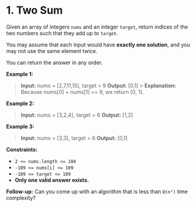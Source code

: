 # 1. Two Sum

Given an array of integers `nums` and an integer `target`, return indices of the two numbers such that they add up to `target`.

You may assume that each input would have **exactly one solution**, and you may not use the same element twice.

You can return the answer in any order.

**Example 1:**

> **Input:** nums = [2,7,11,15], target = 9
> **Output:** [0,1] > **Explanation:** Because nums[0] + nums[1] == 9, we return [0, 1].

**Example 2:**

> **Input:** nums = [3,2,4], target = 6
> **Output:** [1,2]

**Example 3:**

> **Input:** nums = [3,3], target = 6
> **Output:** [0,1]

**Constraints:**

- `2 <= nums.length <= 104`
- `-109 <= nums[i] <= 109`
- `-109 <= target <= 109`
- **Only one valid answer exists.**

**Follow-up:** Can you come up with an algorithm that is less than `O(n²)` time complexity?
